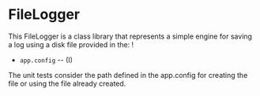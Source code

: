 # FileLogger

This FileLogger is a class library that represents a simple engine for saving a log using a disk file provided in the:
!

* `app.config` -- (I)

The unit tests consider the path defined in the app.config for creating the file or using the file already created.

